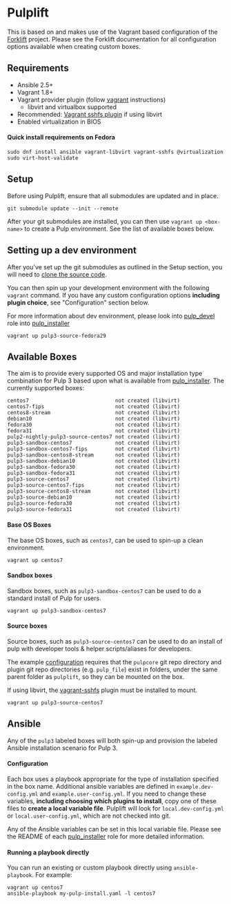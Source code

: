 # Pulplift

This is based on and makes use of the Vagrant based configuration of the
[Forklift](https://github.com/theforeman/forklift) project. Please see the Forklift documentation
for all configuration options available when creating custom boxes.

## Requirements

- Ansible 2.5+
- Vagrant 1.8+
- Vagrant provider plugin (follow [vagrant](
  https://www.vagrantup.com/docs/providers/installation.html) instructions)
  - libvirt and virtualbox supported
- Recommended: [Vagrant sshfs plugin](https://github.com/dustymabe/vagrant-sshfs#install-plugin) if using libvirt
- Enabled virtualization in BIOS

#### Quick install requirements on Fedora
```
sudo dnf install ansible vagrant-libvirt vagrant-sshfs @virtualization
sudo virt-host-validate
```

## Setup

Before using Pulplift, ensure that all submodules are updated and in place.

```
git submodule update --init --remote
```

After your git submodules are installed, you can then use ``vagrant up <box-name>`` to create a Pulp
environment. See the list of available boxes below.

## Setting up a dev environment

After you've set up the git submodules as outlined in the Setup section, you will need to [clone
the source code](https://docs.pulpproject.org/en/master/nightly/contributing/dev-setup.html#get-the-source).

You can then spin up your development environment with the following ``vagrant`` command. If you
have any custom configuration options **including plugin choice**, see "Configuration" section
below.

For more information about dev environment, please look into [pulp_devel](https://github.com/pulp/pulp_installer/tree/master/roles/pulp_devel) role into [pulp_installer](https://github.com/pulp/pulp_installer#roles)

```
vagrant up pulp3-source-fedora29
```

## Available Boxes

The aim is to provide every supported OS and major installation type combination for Pulp 3 based
upon what is available from [pulp_installer](https://github.com/pulp/pulp_installer). The currently
supported boxes:

```
centos7                            not created (libvirt)
centos7-fips                       not created (libvirt)
centos8-stream                     not created (libvirt)
debian10                           not created (libvirt)
fedora30                           not created (libvirt)
fedora31                           not created (libvirt)
pulp2-nightly-pulp3-source-centos7 not created (libvirt)
pulp3-sandbox-centos7              not created (libvirt)
pulp3-sandbox-centos7-fips         not created (libvirt)
pulp3-sandbox-centos8-stream       not created (libvirt)
pulp3-sandbox-debian10             not created (libvirt)
pulp3-sandbox-fedora30             not created (libvirt)
pulp3-sandbox-fedora31             not created (libvirt)
pulp3-source-centos7               not created (libvirt)
pulp3-source-centos7-fips          not created (libvirt)
pulp3-source-centos8-stream        not created (libvirt)
pulp3-source-debian10              not created (libvirt)
pulp3-source-fedora30              not created (libvirt)
pulp3-source-fedora31              not created (libvirt)
```

#### Base OS Boxes

The base OS boxes, such as `centos7`, can be used to spin-up a clean environment.

```
vagrant up centos7
```

#### Sandbox boxes

Sandbox boxes, such as `pulp3-sandbox-centos7` can be used to do a standard install of Pulp for users.

```
vagrant up pulp3-sandbox-centos7
```

#### Source boxes

Source boxes, such as `pulp3-source-centos7` can be used to do an install of pulp with developer tools & helper scripts/aliases for developers.

The example [configuration](#Configuration) requires that the `pulpcore` git repo directory and plugin git repo directories (e.g. `pulp_file`) exist in folders, under the same parent folder as `pulplift`, so they can be mounted on the box.

If using libvirt, the [vagrant-sshfs](https://github.com/dustymabe/vagrant-sshfs#install-plugin) plugin must be installed to mount.

```
vagrant up pulp3-source-centos7
```

## Ansible

Any of the `pulp3` labeled boxes will both spin-up and provision the labeled Ansible installation
scenario for Pulp 3.

#### Configuration

Each box uses a playbook appropriate for the type of installation specified in the box name.
Additional ansible variables are defined in ``example.dev-config.yml`` and
``example.user-config.yml``. If you need to change these variables, **including choosing which
plugins to install**, copy one of these files to **create a local variable file**. Pulplift will
look for ``local.dev-config.yml`` or ``local.user-config.yml``, which are not checked into git.

Any of the Ansible variables can be set in this local variable file. Please see the README of each
[pulp_installer](https://github.com/pulp/pulp_installer#roles) role for more
detailed information.

#### Running a playbook directly

You can run an existing or custom playbook directly using `ansible-playbook`. For example:

```
vagrant up centos7
ansible-playbook my-pulp-install.yaml -l centos7
```
